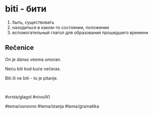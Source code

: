 # biti - бити

1. быть, существовать  
2. находиться в каком-то состоянии, положении  
3. вспомогательный глагол для образования прошедшего времени

## Rečenice

On je danas veoma umoran.

Neću biti kod kuće večeras.

Biti ili ne biti - to je pitanje.

<br>

#vrsta/glagol
#nivo/A1

#tema/osnovno
#tema/stanja
#tema/gramatika
